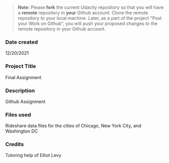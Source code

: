 >**Note**: Please **fork** the current Udacity repository so that you will have a **remote** repository in **your** Github account. Clone the remote repository to your local machine. Later, as a part of the project "Post your Work on Github", you will push your proposed changes to the remote repository in your Github account.

### Date created
12/20/2021

### Project Title
Final Assignment

### Description
Github Assignment

### Files used
Rideshare data files for the cities of Chicago, New York City, and Washington DC

### Credits
Tutoring help of Elliot Levy

